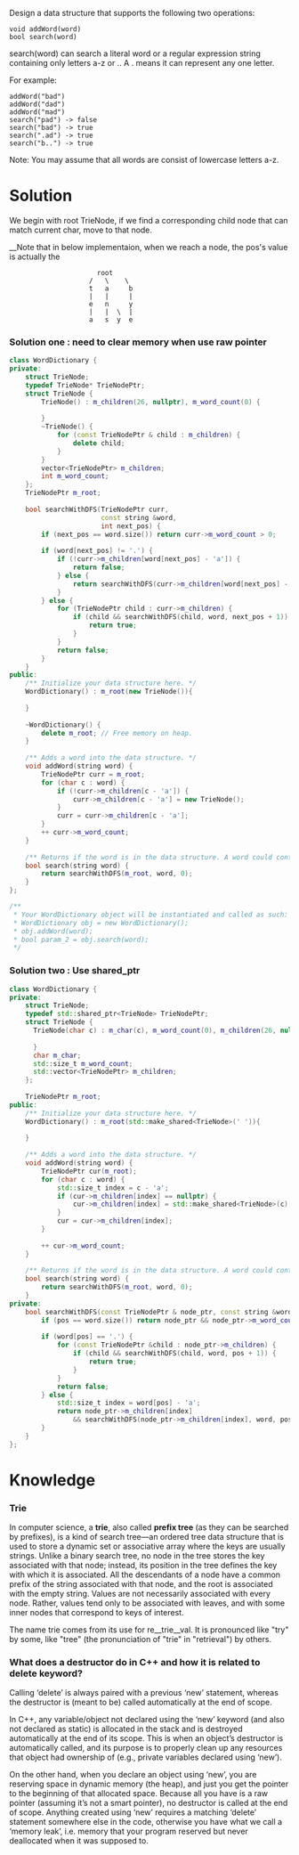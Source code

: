 Design a data structure that supports the following two operations:

```
void addWord(word)
bool search(word)
```

search(word) can search a literal word or a regular expression string containing only letters a-z or .. A . means it can represent any one letter.

For example:

```
addWord("bad")
addWord("dad")
addWord("mad")
search("pad") -> false
search("bad") -> true
search(".ad") -> true
search("b..") -> true
```
Note:
You may assume that all words are consist of lowercase letters a-z.

# Solution

We begin with root TrieNode, if we find a corresponding child node that can match current char, move to that node.

__Note that in below implementaion, when we reach a node, the pos's value is actually the 

```
                      root
                    /   \    \
                    t   a     b
                    |   |     |
                    e   n     y
                    |   |  \  |
                    a   s  y  e
```


### Solution one : need to clear memory when use raw pointer

```cpp
class WordDictionary {
private:
    struct TrieNode;
    typedef TrieNode* TrieNodePtr;
    struct TrieNode {
        TrieNode() : m_children(26, nullptr), m_word_count(0) {
            
        }
        ~TrieNode() {
            for (const TrieNodePtr & child : m_children) {
                delete child;
            }
        }
        vector<TrieNodePtr> m_children;
        int m_word_count;
    };
    TrieNodePtr m_root;
    
    bool searchWithDFS(TrieNodePtr curr, 
                       const string &word,
                       int next_pos) {
        if (next_pos == word.size()) return curr->m_word_count > 0;
      
        if (word[next_pos] != '.') {
            if (!curr->m_children[word[next_pos] - 'a']) {
                return false;
            } else {
                return searchWithDFS(curr->m_children[word[next_pos] - 'a'], word, next_pos + 1);
            }
        } else {
            for (TrieNodePtr child : curr->m_children) {
                if (child && searchWithDFS(child, word, next_pos + 1)) {
                    return true;
                }
            }
            return false;
        }
    }
public:
    /** Initialize your data structure here. */
    WordDictionary() : m_root(new TrieNode()){
        
    }
    
    ~WordDictionary() {
        delete m_root; // Free memory on heap.
    }
    
    /** Adds a word into the data structure. */
    void addWord(string word) {
        TrieNodePtr curr = m_root;
        for (char c : word) {
            if (!curr->m_children[c - 'a']) {
                curr->m_children[c - 'a'] = new TrieNode();
            }
            curr = curr->m_children[c - 'a'];
        }
        ++ curr->m_word_count;
    }
    
    /** Returns if the word is in the data structure. A word could contain the dot character '.' to represent any one letter. */
    bool search(string word) {
        return searchWithDFS(m_root, word, 0);
    }
};

/**
 * Your WordDictionary object will be instantiated and called as such:
 * WordDictionary obj = new WordDictionary();
 * obj.addWord(word);
 * bool param_2 = obj.search(word);
 */
```

### Solution two : Use shared_ptr
```cpp
class WordDictionary {
private:
    struct TrieNode;
    typedef std::shared_ptr<TrieNode> TrieNodePtr;
    struct TrieNode {
      TrieNode(char c) : m_char(c), m_word_count(0), m_children(26, nullptr) {
          
      }
      char m_char;
      std::size_t m_word_count;
      std::vector<TrieNodePtr> m_children;
    };
    
    TrieNodePtr m_root;
public:
    /** Initialize your data structure here. */
    WordDictionary() : m_root(std::make_shared<TrieNode>(' ')){
        
    }
    
    /** Adds a word into the data structure. */
    void addWord(string word) {
        TrieNodePtr cur(m_root);
        for (char c : word) {
            std::size_t index = c - 'a';
            if (cur->m_children[index] == nullptr) {
                cur->m_children[index] = std::make_shared<TrieNode>(c);
            }
            cur = cur->m_children[index];
        }
        
        ++ cur->m_word_count;
    }
    
    /** Returns if the word is in the data structure. A word could contain the dot character '.' to represent any one letter. */
    bool search(string word) {
        return searchWithDFS(m_root, word, 0);
    }
private:
    bool searchWithDFS(const TrieNodePtr & node_ptr, const string &word, std::size_t pos) {
        if (pos == word.size()) return node_ptr && node_ptr->m_word_count > 0;
        
        if (word[pos] == '.') {
            for (const TrieNodePtr &child : node_ptr->m_children) {
                if (child && searchWithDFS(child, word, pos + 1)) {
                    return true;
                }
            }
            return false;
        } else {
            std::size_t index = word[pos] - 'a';
            return node_ptr->m_children[index] 
                && searchWithDFS(node_ptr->m_children[index], word, pos + 1);
        }
    }
};
```

# Knowledge

### Trie

In computer science, a __trie__, also called __prefix tree__ (as they can be searched by prefixes), is a kind of search tree—an ordered tree data structure that is used to store a dynamic set or associative array where the keys are usually strings. Unlike a binary search tree, no node in the tree stores the key associated with that node; instead, its position in the tree defines the key with which it is associated. All the descendants of a node have a common prefix of the string associated with that node, and the root is associated with the empty string. Values are not necessarily associated with every node. Rather, values tend only to be associated with leaves, and with some inner nodes that correspond to keys of interest. 

The name trie comes from its use for re__trie__val. It is pronounced like "try" by some, like "tree" (the pronunciation of "trie" in "retrieval") by others. 

### What does a destructor do in C++ and how it is related to delete keyword?

Calling ‘delete’ is always paired with a previous ‘new’ statement, whereas the destructor is (meant to be) called automatically at the end of scope.

In C++, any variable/object not declared using the ‘new’ keyword (and also not declared as static) is allocated in the stack and is destroyed automatically at the end of its scope. This is when an object’s destructor is automatically called, and its purpose is to properly clean up any resources that object had ownership of (e.g., private variables declared using ‘new’).

On the other hand, when you declare an object using ‘new’, you are reserving space in dynamic memory (the heap), and just you get the pointer to the beginning of that allocated space. Because all you have is a raw pointer (assuming it’s not a smart pointer), no destructor is called at the end of scope. Anything created using ‘new’ requires a matching ‘delete’ statement somewhere else in the code, otherwise you have what we call a ‘memory leak’, i.e. memory that your program reserved but never deallocated when it was supposed to.
